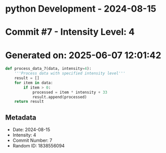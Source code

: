 ﻿# python Development - 2024-08-15
# Commit #7 - Intensity Level: 4
# Generated on: 2025-06-07 12:01:42
```python
def process_data_7(data, intensity=4):
    '''Process data with specified intensity level'''
    result = []
    for item in data:
        if item > 0:
            processed = item * intensity + 33
            result.append(processed)
    return result
```
## Metadata
- Date: 2024-08-15
- Intensity: 4
- Commit Number: 7
- Random ID: 1838556094
